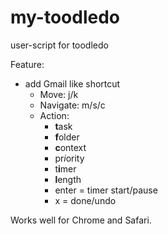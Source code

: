 # my-toodledo

user-script for toodledo

Feature:

* add Gmail like shortcut
    * Move: j/k
    * Navigate: m/s/c
    * Action:
        * **t**ask
        * **f**older
        * **c**ontext
        * pr*i*ority
        * t**i**mer
        * **l**ength
        * enter = timer start/pause
        * x = done/undo


Works well for Chrome and Safari.
